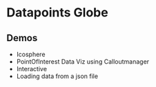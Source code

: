 # Datapoints Globe

## Demos
- Icosphere
- PointOfInterest Data Viz using Calloutmanager
- Interactive
- Loading data from a json file
